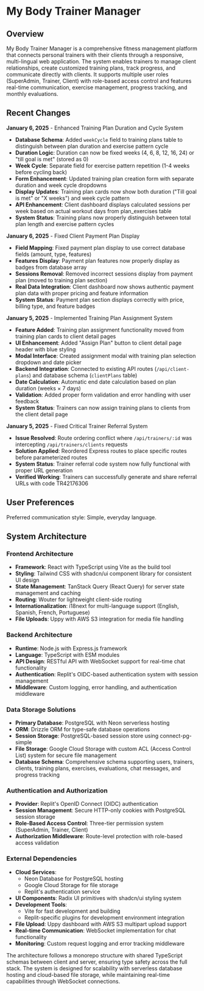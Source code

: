 # My Body Trainer Manager

## Overview

My Body Trainer Manager is a comprehensive fitness management platform that connects personal trainers with their clients through a responsive, multi-lingual web application. The system enables trainers to manage client relationships, create customized training plans, track progress, and communicate directly with clients. It supports multiple user roles (SuperAdmin, Trainer, Client) with role-based access control and features real-time communication, exercise management, progress tracking, and monthly evaluations.

## Recent Changes

**January 6, 2025** - Enhanced Training Plan Duration and Cycle System
- **Database Schema**: Added `weekCycle` field to training plans table to distinguish between plan duration and exercise pattern cycle
- **Duration Logic**: Duration can now be fixed weeks (4, 6, 8, 12, 16, 24) or "till goal is met" (stored as 0)
- **Week Cycle**: Separate field for exercise pattern repetition (1-4 weeks before cycling back)
- **Form Enhancement**: Updated training plan creation form with separate duration and week cycle dropdowns
- **Display Updates**: Training plan cards now show both duration ("Till goal is met" or "X weeks") and week cycle pattern
- **API Enhancement**: Client dashboard displays calculated sessions per week based on actual workout days from plan_exercises table
- **System Status**: Training plans now properly distinguish between total plan length and exercise pattern cycles

**January 6, 2025** - Fixed Client Payment Plan Display
- **Field Mapping**: Fixed payment plan display to use correct database fields (amount, type, features)
- **Features Display**: Payment plan features now properly display as badges from database array
- **Sessions Removal**: Removed incorrect sessions display from payment plan (moved to training plan section)
- **Real Data Integration**: Client dashboard now shows authentic payment plan data with proper pricing and feature information
- **System Status**: Payment plan section displays correctly with price, billing type, and feature badges

**January 5, 2025** - Implemented Training Plan Assignment System
- **Feature Added**: Training plan assignment functionality moved from training plan cards to client detail pages
- **UI Enhancement**: Added "Assign Plan" button to client detail page header with blue styling
- **Modal Interface**: Created assignment modal with training plan selection dropdown and date picker
- **Backend Integration**: Connected to existing API routes (`/api/client-plans`) and database schema (`clientPlans` table)
- **Date Calculation**: Automatic end date calculation based on plan duration (weeks × 7 days)
- **Validation**: Added proper form validation and error handling with user feedback
- **System Status**: Trainers can now assign training plans to clients from the client detail page

**January 5, 2025** - Fixed Critical Trainer Referral System
- **Issue Resolved**: Route ordering conflict where `/api/trainers/:id` was intercepting `/api/trainers/clients` requests
- **Solution Applied**: Reordered Express routes to place specific routes before parameterized routes
- **System Status**: Trainer referral code system now fully functional with proper URL generation
- **Verified Working**: Trainers can successfully generate and share referral URLs with code TR42176306

## User Preferences

Preferred communication style: Simple, everyday language.

## System Architecture

### Frontend Architecture
- **Framework**: React with TypeScript using Vite as the build tool
- **Styling**: Tailwind CSS with shadcn/ui component library for consistent UI design
- **State Management**: TanStack Query (React Query) for server state management and caching
- **Routing**: Wouter for lightweight client-side routing
- **Internationalization**: i18next for multi-language support (English, Spanish, French, Portuguese)
- **File Uploads**: Uppy with AWS S3 integration for media file handling

### Backend Architecture
- **Runtime**: Node.js with Express.js framework
- **Language**: TypeScript with ESM modules
- **API Design**: RESTful API with WebSocket support for real-time chat functionality
- **Authentication**: Replit's OIDC-based authentication system with session management
- **Middleware**: Custom logging, error handling, and authentication middleware

### Data Storage Solutions
- **Primary Database**: PostgreSQL with Neon serverless hosting
- **ORM**: Drizzle ORM for type-safe database operations
- **Session Storage**: PostgreSQL-based session store using connect-pg-simple
- **File Storage**: Google Cloud Storage with custom ACL (Access Control List) system for secure file management
- **Database Schema**: Comprehensive schema supporting users, trainers, clients, training plans, exercises, evaluations, chat messages, and progress tracking

### Authentication and Authorization
- **Provider**: Replit's OpenID Connect (OIDC) authentication
- **Session Management**: Secure HTTP-only cookies with PostgreSQL session storage
- **Role-Based Access Control**: Three-tier permission system (SuperAdmin, Trainer, Client)
- **Authorization Middleware**: Route-level protection with role-based access validation

### External Dependencies
- **Cloud Services**: 
  - Neon Database for PostgreSQL hosting
  - Google Cloud Storage for file storage
  - Replit's authentication service
- **UI Components**: Radix UI primitives with shadcn/ui styling system
- **Development Tools**: 
  - Vite for fast development and building
  - Replit-specific plugins for development environment integration
- **File Upload**: Uppy dashboard with AWS S3 multipart upload support
- **Real-time Communication**: WebSocket implementation for chat functionality
- **Monitoring**: Custom request logging and error tracking middleware

The architecture follows a monorepo structure with shared TypeScript schemas between client and server, ensuring type safety across the full stack. The system is designed for scalability with serverless database hosting and cloud-based file storage, while maintaining real-time capabilities through WebSocket connections.